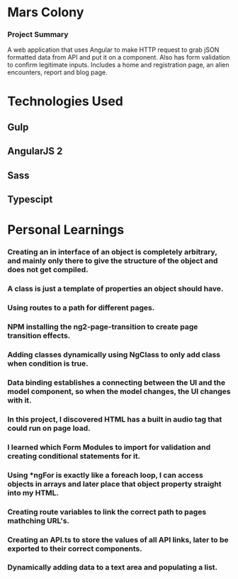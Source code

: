 # Mars Colony #

### Project Summary ###

A web application that uses Angular to make HTTP request to grab jSON formatted data from API and put it on a component. Also has form validation to confirm legitimate inputs. Includes a home and registration page, an alien encounters, report and blog page.

# Technologies Used

## Gulp
## AngularJS 2
## Sass
## Typescipt

# Personal Learnings

### Creating an in interface of an object is completely arbitrary, and mainly only there to give the structure of the object and does not get compiled.

### A class is just a template of properties an object should have.

### Using routes to a path for different pages.

### NPM installing the ng2-page-transition to create page transition effects.

### Adding classes dynamically using NgClass to only add class when condition is true.

### Data binding establishes a connecting between the UI and the model component, so when the model changes, the UI changes with it.

### In this project, I discovered HTML has a built in audio tag that could run on page load.

### I learned which Form Modules to import for validation and creating conditional statements for it.

### Using *ngFor is exactly like a foreach loop, I can access objects in arrays and later place that object property straight into my HTML.

### Creating route variables to link the correct path to pages mathching URL's.

### Creating an API.ts to store the values of all API links, later to be exported to their correct components.

### Dynamically adding data to a text area and populating a list.
